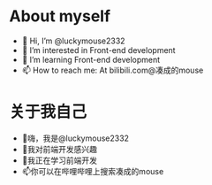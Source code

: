 # About myself

- 👋 Hi, I’m @luckymouse2332
- 👀 I’m interested in Front-end development
- 🌱 I’m learning Front-end development
- 📫 How to reach me: At bilibili.com@凑成的mouse

# 关于我自己

 - 👋嗨，我是@luckymouse2332
 - 👀我对前端开发感兴趣
 - 🌱我正在学习前端开发
 - 📫你可以在哔哩哔哩上搜索凑成的mouse
